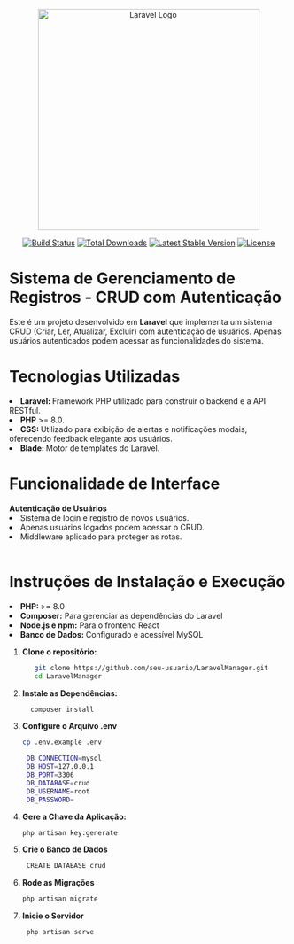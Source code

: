 <p align="center"><a href="https://laravel.com" target="_blank"><img src="https://raw.githubusercontent.com/laravel/art/master/logo-lockup/5%20SVG/2%20CMYK/1%20Full%20Color/laravel-logolockup-cmyk-red.svg" width="400" alt="Laravel Logo"></a></p>

<p align="center">
<a href="https://github.com/laravel/framework/actions"><img src="https://github.com/laravel/framework/workflows/tests/badge.svg" alt="Build Status"></a>
<a href="https://packagist.org/packages/laravel/framework"><img src="https://img.shields.io/packagist/dt/laravel/framework" alt="Total Downloads"></a>
<a href="https://packagist.org/packages/laravel/framework"><img src="https://img.shields.io/packagist/v/laravel/framework" alt="Latest Stable Version"></a>
<a href="https://packagist.org/packages/laravel/framework"><img src="https://img.shields.io/packagist/l/laravel/framework" alt="License"></a>
</p>
<h1>Sistema de Gerenciamento de Registros - CRUD com Autenticação</h1>

<p>
Este é um projeto desenvolvido em <b>Laravel</b> que implementa um sistema CRUD (Criar, Ler, Atualizar, Excluir) com autenticação de usuários. Apenas usuários autenticados podem acessar as funcionalidades do sistema.
</p>

<h1>Tecnologias Utilizadas</h1>
<li><strong>Laravel: </strong> Framework PHP utilizado para construir o backend e a API RESTful.</li>
<li><strong>PHP</strong> >= 8.0.</li>
<li><strong>CSS: </strong>Utilizado para exibição de alertas e notificações modais, oferecendo feedback elegante aos usuários.</li>
<li><strong>Blade: </strong>Motor de templates do Laravel.</li>

<h1>Funcionalidade de Interface</h1>
<b>Autenticação de Usuários</b>
<li>Sistema de login e registro de novos usuários.</li>
<li>Apenas usuários logados podem acessar o CRUD.</li>
<li>Middleware aplicado para proteger as rotas.</li>
<br>


<h1>Instruções de Instalação e Execução</h1>
<li><strong>PHP: </strong> >= 8.0</li>
<li><strong>Composer:</strong> Para gerenciar as dependências do Laravel</li>
<li><strong>Node.js e npm:</strong> Para o frontend React</li>
<li><strong>Banco de Dados: </strong> Configurado e acessível MySQL</li>



1. **Clone o repositório:**
   ```bash
      git clone https://github.com/seu-usuario/LaravelManager.git
      cd LaravelManager

2. **Instale as Dependências:**
   ```bash
     composer install


3. **Configure o Arquivo .env**
   ```bash
   cp .env.example .env

    DB_CONNECTION=mysql
    DB_HOST=127.0.0.1
    DB_PORT=3306
    DB_DATABASE=crud
    DB_USERNAME=root
    DB_PASSWORD=   

4. **Gere a Chave da Aplicação:**
   ```bash
   php artisan key:generate

5. **Crie o Banco de Dados**
   ```bash
    CREATE DATABASE crud

6. **Rode as Migrações**<br>
    ```bash    
    php artisan migrate

    
7. **Inicie o Servidor**
   ```bash
    php artisan serve

 

